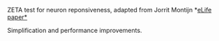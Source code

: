ZETA test for neuron reponsiveness, adapted from Jorrit Montijn *[eLife paper*](https://elifesciences.org/articles/71969)

Simplification and performance improvements.
